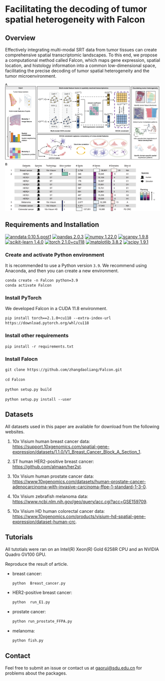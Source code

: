 # Facilitating the decoding of tumor spatial heterogeneity with Falcon

## Overview
 Effectively integrating multi-modal SRT data from tumor tissues can create comprehensive spatial transcriptomic landscapes. To this end, we propose a computational method called Falcon, which maps gene expression, spatial location, and histology information into a common low-dimensional space, facilitating the precise decoding of tumor spatial heterogeneity and the tumor microenvironment.

![](./Falcon_overview.png)

## Requirements and Installation
[![anndata 0.10.5.post1](https://img.shields.io/badge/anndata-0.10.5.post1-success)](https://pypi.org/project/anndata/) [![pandas 2.0.3](https://img.shields.io/badge/pandas-2.0.3-important)](https://pypi.org/project/pandas/) [![numpy 1.22.0](https://img.shields.io/badge/numpy-1.22.0-critical)](https://pypi.org/project/numpy/1.22.0/) [![scanpy 1.9.8](https://img.shields.io/badge/scanpy-1.9.8-informational)](https://pypi.org/project/scanpy/) [![scikit-learn 1.4.0](https://img.shields.io/badge/scikit--learn-1.4.0-blueviolet)](https://github.com/scikit-learn/scikit-learn/)  [![torch 2.1.0+cu118](https://img.shields.io/badge/torch-2.1.0%2Bcu118-ff69b4)](https://pytorch.org/get-started/locally/) [![matplotlib 3.8.2](https://img.shields.io/badge/matplotlib-3.8.2-purple)](https://pypi.org/project/matplotlib/) [![scipy 1.9.1](https://img.shields.io/badge/scipy-1.9.1-9cf)](https://pypi.org/project/scipy/1.9.1/) 

### Create and activate Python environment
It is recommended to use a Python version  `3.9`. We recommend using Anaconda, and then you can create a new environment.
```
conda create -n Falcon python=3.9
conda activate Falcon
```

### Install PyTorch
We developed Falcon in a CUDA 11.8 environment.
```
pip install torch==2.1.0+cu118 --extra-index-url https://download.pytorch.org/whl/cu118
```

### Install other requirements
```
pip install -r requirements.txt
```
### Install Falocn
```
git clone https://github.com/zhangdaoliang/Falcon.git

cd Falcon

python setup.py build

python setup.py install --user
```

## Datasets
All datasets used in this paper are available for download from the following websites. 

1. 10x Visium human breast cancer data: https://support.10xgenomics.com/spatial-gene-expression/datasets/1.1.0/V1_Breast_Cancer_Block_A_Section_1.

2. ST human HER2-positive breast cancer: https://github.com/almaan/her2st.

3. 10x Visium human prostate cancer data: https://www.10xgenomics.com/datasets/human-prostate-cancer-adenocarcinoma-with-invasive-carcinoma-ffpe-1-standard-1-3-0.

4. 10x Visium zebrafish melanoma data: https://www.ncbi.nlm.nih.gov/geo/query/acc.cgi?acc=GSE159709.

5. 10x Visium HD human colorectal cancer data: https://www.10xgenomics.com/products/visium-hd-spatial-gene-expression/dataset-human-crc.

## Tutorials
All tutotials were ran on an Intel(R) Xeon(R) Gold 6258R CPU and an NVIDIA Quadro GV100 GPU.

Reproduce the result of article.

- breast cancer:
  ```python  
  python  Breast_cancer.py 
  ```

- HER2-positive breast cancer:

  ```python  
  python  run_E1.py
  ```

- prostate cancer:

  ```python  
  python run_prostate_FFPA.py
  ```

- melanoma:

  ```python  
  python fish.py
  ```

## Contact
Feel free to submit an issue or contact us at gaorui@sdu.edu.cn for problems about the packages.
